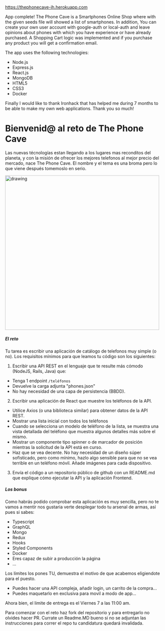 https://thephonecave-ih.herokuapp.com

App complete! The Phone Cave is a Smartphones Online Shop where with the given seeds file will showed a list of smartphones. 
In addition, You can create your own user account with google-auth or local-auth and leave opinions about phones with which you have experience or have already purchased. A Shopping Cart logic was implemented and if you purchase any product you will get a confirmation email.

The app uses the following technologies:
 - Node.js
 - Express.js
 - React.js
 - MongoDB
 - HTML5
 - CSS3
 - Docker

 Finally I would like to thank Ironhack that has helped me during 7 months to be able to make my own web applications.
 Thank you so much!

# Bienvenid@ al reto de The Phone Cave

Las nuevas técnologías estan llegando a los lugares mas reconditos del planeta, y con la misión de ofrecer los mejores telefonos al mejor precio del mercado, nace The Phone Cave. El nombre y el tema es una broma pero lo que viene después tomemoslo en serio.

<img src="https://futurechallenges.org/wp-content/uploads/2013/12/Container_Shop_in_Joe_Slovo_Park.jpg" alt="drawing" width="500"/>

##### El reto

Tu tarea es escribir una aplicación de catálogo de telefonos muy simple (o no). Los requisitos mínimos para que leamos tu código son los siguientes:

1. Escribir una API REST en el lenguaje que te resulte más cómodo (NodeJS, Rails, Java) que:
 - Tenga 1 endpoint `/teléfonos`
 - Devuelve la carga adjunta "phones.json"
 - No hay necesidad de una capa de persistencia (BBDD). 
2. Escribir una aplicación de React que muestre los teléfonos de la API.
 - Utilice Axios (o una biblioteca similar) para obtener datos de la API REST.
 - Mostrar una lista inicial con todos los teléfonos
 - Cuando se selecciona un modelo de teléfono de la lista, se muestra una vista detallada del teléfono que muestra algunos detalles más sobre el mismo.
 - Mostrar un componente tipo spinner o de marcador de posición mientras la solicitud de la API está en curso.
 - Haz que se vea decente. No hay necesidad de un diseño súper sofisticado, pero como mínimo, hazlo algo sensible para que no se vea terrible en un teléfono móvil. Añade imágenes para cada dispositivo.
3. Envía el código a un repositorio público de github con un README.md que explique cómo ejecutar la API y la aplicación Frontend.

##### Los bonus
Como habrás podido comprobar esta aplicación es muy sencilla, pero no te vamos a mentir nos gustaria verte desplegar todo tu arsenal de armas, así pues si sabes:

- Typescript
- GraphQL
- Mongo
- Redux
- Hooks
- Styled Components
- Docker
- Eres capaz de subir a producción la página
- ...

Los límites los pones TU, demuestra el motivo de que acabemos eligiendote para el puesto.

 - Puedes hacer una API compleja, añadir login, un carrito de la compra...
 - Puedes maquetarlo en exclusiva para movil a modo de app...

Ahora bien, el limite de entrega es el Viernes 7 a las 11:00 am.  


Para comenzar con el reto haz fork del repositorio y para entregarlo no olvides hacer PR. Currate un Readme.MD bueno si no se adjuntan las instrucciones para correr el repo tu candidatura quedará invalidada.
